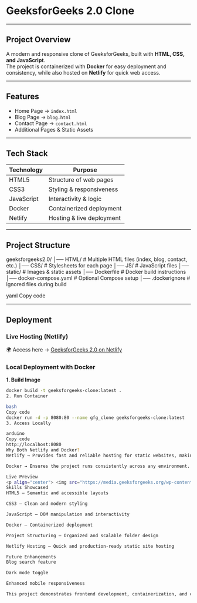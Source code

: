 # GeeksforGeeks 2.0 Clone

---

## Project Overview  
A modern and responsive clone of GeeksforGeeks, built with **HTML, CSS, and JavaScript**.  
The project is containerized with **Docker** for easy deployment and consistency, while also hosted on **Netlify** for quick web access.  

---

## Features
- Home Page → `index.html`  
- Blog Page → `blog.html`  
- Contact Page → `contact.html`  
- Additional Pages & Static Assets  

---

## Tech Stack
| Technology | Purpose |
|------------|----------|
| HTML5      | Structure of web pages |
| CSS3       | Styling & responsiveness |
| JavaScript | Interactivity & logic |
| Docker     | Containerized deployment |
| Netlify    | Hosting & live deployment |

---

## Project Structure
geeksforgeeks2.0/
│── HTML/ # Multiple HTML files (index, blog, contact, etc.)
│── CSS/ # Stylesheets for each page
│── JS/ # JavaScript files
│── static/ # Images & static assets
│── Dockerfile # Docker build instructions
│── docker-compose.yaml # Optional Compose setup
│── .dockerignore # Ignored files during build

yaml
Copy code

---

## Deployment  

### Live Hosting (Netlify)  
🌍 Access here → [GeeksforGeeks 2.0 on Netlify](https://jasonchristian.netlify.app/)  

### Local Deployment with Docker  

**1. Build Image**  
```bash
docker build -t geeksforgeeks-clone:latest .
2. Run Container

bash
Copy code
docker run -d -p 8080:80 --name gfg_clone geeksforgeeks-clone:latest
3. Access Locally

arduino
Copy code
http://localhost:8080
Why Both Netlify and Docker?
Netlify → Provides fast and reliable hosting for static websites, making the project accessible online.

Docker → Ensures the project runs consistently across any environment. It demonstrates containerization skills, making the project deployable on servers or cloud platforms beyond Netlify.

Live Preview
<p align="center"> <img src="https://media.geeksforgeeks.org/wp-content/uploads/20240301133213/2024-03-0113-27-29online-video-cuttercom-ezgifcom-video-to-gif-converter.gif" alt="App Preview" /> </p>
Skills Showcased
HTML5 – Semantic and accessible layouts

CSS3 – Clean and modern styling

JavaScript – DOM manipulation and interactivity

Docker – Containerized deployment

Project Structuring – Organized and scalable folder design

Netlify Hosting – Quick and production-ready static site hosting

Future Enhancements
Blog search feature

Dark mode toggle

Enhanced mobile responsiveness

This project demonstrates frontend development, containerization, and cloud deployment expertise — making it both a production-ready website and a strong portfolio showcase.
